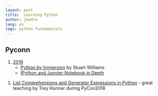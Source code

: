 ```yaml
---
layout: post
title:  Learning Python
author: jkedra
lang: en
tags: python fundamentals
---
```


## Pyconn

1. [2019][19]
    * [Python by Immersion][19PBI] by Stuart Williams
    * [IPython and Jupyter Notebook in Depth][19jupyter]
    

[19jupyter]: https://www.youtube.com/watch?v=hgiNlxUN2V0
[19PBI]: Phttps://www.youtube.com/watch?v=F6yLRM3b0q8
[19]: https://www.youtube.com/c/pycon2019/videos

1. [List Comprehensions and Generator Expressions in Python][trey] -
   great teaching by Trey Hunner during PyCon2018

[trey]: https://pycon2018.trey.io/

[2014]: https://www.youtube.com/user/PyCon2014/videos
[2015]: https://www.youtube.com/c/PyCon2015/videos
[2016]: https://www.youtube.com/c/PyCon2016/videos
[2017]: https://www.youtube.com/c/pycon2017/videos
[2018]: https://www.youtube.com/c/pycon2018/videos
[2020]: https://www.youtube.com/c/PyCon2020/videos



